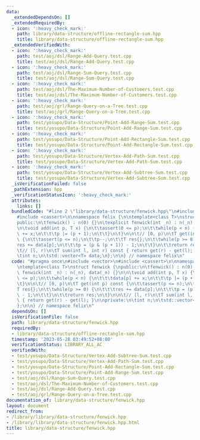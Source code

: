 ```yaml
---
data:
  _extendedDependsOn: []
  _extendedRequiredBy:
  - icon: ':heavy_check_mark:'
    path: library/data-structure/offline-rectangle-sum.hpp
    title: library/data-structure/offline-rectangle-sum.hpp
  _extendedVerifiedWith:
  - icon: ':heavy_check_mark:'
    path: test/aoj/dsl/Range-Add-Query.test.cpp
    title: test/aoj/dsl/Range-Add-Query.test.cpp
  - icon: ':heavy_check_mark:'
    path: test/aoj/dsl/Range-Sum-Query.test.cpp
    title: test/aoj/dsl/Range-Sum-Query.test.cpp
  - icon: ':heavy_check_mark:'
    path: test/aoj/dsl/The-Maximum-Number-of-Customers.test.cpp
    title: test/aoj/dsl/The-Maximum-Number-of-Customers.test.cpp
  - icon: ':heavy_check_mark:'
    path: test/aoj/grl/Range-Query-on-a-Tree.test.cpp
    title: test/aoj/grl/Range-Query-on-a-Tree.test.cpp
  - icon: ':heavy_check_mark:'
    path: test/yosupo/Data-Structure/Point-Add-Range-Sum.test.cpp
    title: test/yosupo/Data-Structure/Point-Add-Range-Sum.test.cpp
  - icon: ':heavy_check_mark:'
    path: test/yosupo/Data-Structure/Point-Add-Rectangle-Sum.test.cpp
    title: test/yosupo/Data-Structure/Point-Add-Rectangle-Sum.test.cpp
  - icon: ':heavy_check_mark:'
    path: test/yosupo/Data-Structure/Vertex-Add-Path-Sum.test.cpp
    title: test/yosupo/Data-Structure/Vertex-Add-Path-Sum.test.cpp
  - icon: ':heavy_check_mark:'
    path: test/yosupo/Data-Structure/Vertex-Add-Subtree-Sum.test.cpp
    title: test/yosupo/Data-Structure/Vertex-Add-Subtree-Sum.test.cpp
  _isVerificationFailed: false
  _pathExtension: hpp
  _verificationStatusIcon: ':heavy_check_mark:'
  attributes:
    links: []
  bundledCode: "#line 2 \"library/data-structure/fenwick.hpp\"\n#include <vector>\n\
    #include <cassert>\n\nnamespace felix {\n\ntemplate<class T>\nstruct fenwick {\n\
    public:\n\tfenwick() : n(0) {}\n\texplicit fenwick(int _n) : n(_n), data(_n) {}\n\
    \n\tvoid add(int p, T x) {\n\t\tassert(0 <= p);\n\t\twhile(p < n) {\n\t\t\tdata[p]\
    \ += x;\n\t\t\tp |= (p + 1);\n\t\t}\n\t}\n\n\t// [0, p)\n\tT get(int p) const\
    \ {\n\t\tassert(p <= n);\n\t\tp--;\n\t\tT res{};\n\t\twhile(p >= 0) {\n\t\t\t\
    res += data[p];\n\t\t\tp = (p & (p + 1)) - 1;\n\t\t}\n\t\treturn res;\n\t}\n\n\
    \t// [l, r)\n\tT sum(int l, int r) const { return get(r) - get(l); }\n\nprivate:\n\
    \tint n;\n\tstd::vector<T> data;\n};\n\n} // namespace felix\n"
  code: "#pragma once\n#include <vector>\n#include <cassert>\n\nnamespace felix {\n\
    \ntemplate<class T>\nstruct fenwick {\npublic:\n\tfenwick() : n(0) {}\n\texplicit\
    \ fenwick(int _n) : n(_n), data(_n) {}\n\n\tvoid add(int p, T x) {\n\t\tassert(0\
    \ <= p);\n\t\twhile(p < n) {\n\t\t\tdata[p] += x;\n\t\t\tp |= (p + 1);\n\t\t}\n\
    \t}\n\n\t// [0, p)\n\tT get(int p) const {\n\t\tassert(p <= n);\n\t\tp--;\n\t\t\
    T res{};\n\t\twhile(p >= 0) {\n\t\t\tres += data[p];\n\t\t\tp = (p & (p + 1))\
    \ - 1;\n\t\t}\n\t\treturn res;\n\t}\n\n\t// [l, r)\n\tT sum(int l, int r) const\
    \ { return get(r) - get(l); }\n\nprivate:\n\tint n;\n\tstd::vector<T> data;\n\
    };\n\n} // namespace felix\n"
  dependsOn: []
  isVerificationFile: false
  path: library/data-structure/fenwick.hpp
  requiredBy:
  - library/data-structure/offline-rectangle-sum.hpp
  timestamp: '2023-05-28 03:49:52+08:00'
  verificationStatus: LIBRARY_ALL_AC
  verifiedWith:
  - test/yosupo/Data-Structure/Vertex-Add-Subtree-Sum.test.cpp
  - test/yosupo/Data-Structure/Vertex-Add-Path-Sum.test.cpp
  - test/yosupo/Data-Structure/Point-Add-Rectangle-Sum.test.cpp
  - test/yosupo/Data-Structure/Point-Add-Range-Sum.test.cpp
  - test/aoj/dsl/Range-Sum-Query.test.cpp
  - test/aoj/dsl/The-Maximum-Number-of-Customers.test.cpp
  - test/aoj/dsl/Range-Add-Query.test.cpp
  - test/aoj/grl/Range-Query-on-a-Tree.test.cpp
documentation_of: library/data-structure/fenwick.hpp
layout: document
redirect_from:
- /library/library/data-structure/fenwick.hpp
- /library/library/data-structure/fenwick.hpp.html
title: library/data-structure/fenwick.hpp
---
```

